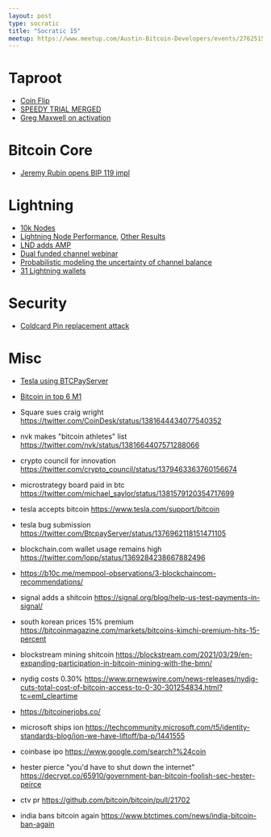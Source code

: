 ```yaml
---
layout: post
type: socratic
title: "Socratic 15"
meetup: https://www.meetup.com/Austin-Bitcoin-Developers/events/276251557/
---
```


# Taproot

- [Coin Flip](https://www.coindesk.com/final-taproot-activation-specifics-chosen-bitcoin-blockchain-coin-toss)
- [SPEEDY TRIAL MERGED](https://github.com/bitcoin/bitcoin/pull/21686)
- [Greg Maxwell on activation](https://www.reddit.com/r/Bitcoin/comments/mr792g/luke_dashjr_on_twitter_community_came_to/gukq9r9/)

# Bitcoin Core

- [Jeremy Rubin opens BIP 119 impl](https://github.com/bitcoin/bitcoin/pull/21702)

# Lightning

- [10k Nodes](https://bitcoinmagazine.com/technical/lightning-network-reaches-10000-nodes)
- [Lightning Node Performance](https://bottlepay.com/blog/bitcoin-lightning-node-performance/), [Other Results](https://bottlepay.com/blog/bitcoin-lightning-node-performance/)
- [LND adds AMP](https://github.com/lightningnetwork/lnd/pull/5108)
- [Dual funded channel webinar](https://www.youtube.com/watch?v=i_GxmNZjwhk&t=5s)
- [Probabilistic modeling the uncertainty of channel balance](https://lists.linuxfoundation.org/pipermail/lightning-dev/2021-March/002984.html)
- [31 Lightning wallets](https://lightningnetworkstores.com/wallets)

# Security

- [Coldcard Pin replacement attack](https://twitter.com/FreedomIsntSafe/status/1377362927729082368?s=20)

# Misc

- [Tesla using BTCPayServer](https://twitter.com/BtcpayServer/status/1376962118151471105?s=20)
- [Bitcoin in top 6 M1](https://twitter.com/crypto_voices/status/1360218745222934528)




- Square sues craig wright https://twitter.com/CoinDesk/status/1381644434077540352
- nvk makes "bitcoin athletes" list https://twitter.com/nvk/status/1381664407571288066
- crypto council for innovation https://twitter.com/crypto_council/status/1379463363760156674
- microstrategy board paid in btc https://twitter.com/michael_saylor/status/1381579120354717699

- tesla accepts bitcoin https://www.tesla.com/support/bitcoin
- tesla bug submission https://twitter.com/BtcpayServer/status/1376962118151471105
- blockchain.com wallet usage remains high https://twitter.com/lopp/status/1369284238667882496
- https://b10c.me/mempool-observations/3-blockchaincom-recommendations/
- signal adds a shitcoin https://signal.org/blog/help-us-test-payments-in-signal/
- south korean prices 15% premium https://bitcoinmagazine.com/markets/bitcoins-kimchi-premium-hits-15-percent
- blockstream mining shitcoin https://blockstream.com/2021/03/29/en-expanding-participation-in-bitcoin-mining-with-the-bmn/
- nydig costs 0.30% https://www.prnewswire.com/news-releases/nydig-cuts-total-cost-of-bitcoin-access-to-0-30-301254834.html?tc=eml_cleartime
- https://bitcoinerjobs.co/
- microsoft ships ion https://techcommunity.microsoft.com/t5/identity-standards-blog/ion-we-have-liftoff/ba-p/1441555
- coinbase ipo https://www.google.com/search?%24coin
- hester pierce "you'd have to shut down the internet" https://decrypt.co/65910/government-ban-bitcoin-foolish-sec-hester-peirce
- ctv pr https://github.com/bitcoin/bitcoin/pull/21702
- india bans bitcoin again https://www.btctimes.com/news/india-bitcoin-ban-again
